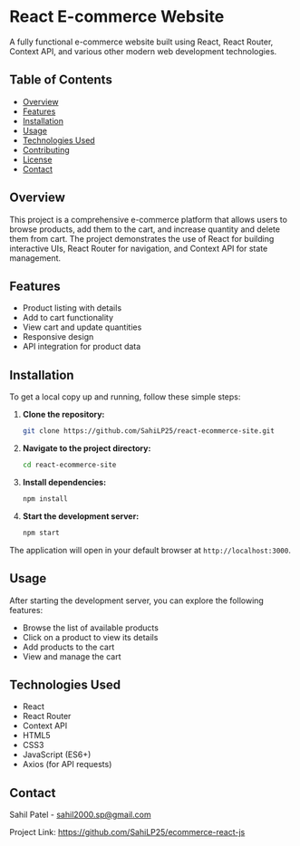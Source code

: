 # React E-commerce Website

A fully functional e-commerce website built using React, React Router, Context API, and various other modern web development technologies.

## Table of Contents

- [Overview](#overview)
- [Features](#features)
- [Installation](#installation)
- [Usage](#usage)
- [Technologies Used](#technologies-used)
- [Contributing](#contributing)
- [License](#license)
- [Contact](#contact)

## Overview

This project is a comprehensive e-commerce platform that allows users to browse products, add them to the cart, and increase quantity and delete them from cart. The project demonstrates the use of React for building interactive UIs, React Router for navigation, and Context API for state management.

## Features

- Product listing with details
- Add to cart functionality
- View cart and update quantities
- Responsive design
- API integration for product data

## Installation

To get a local copy up and running, follow these simple steps:

1. **Clone the repository:**
    ```bash
    git clone https://github.com/SahiLP25/react-ecommerce-site.git
    ```
2. **Navigate to the project directory:**
    ```bash
    cd react-ecommerce-site
    ```
3. **Install dependencies:**
    ```bash
    npm install
    ```
4. **Start the development server:**
    ```bash
    npm start
    ```

The application will open in your default browser at `http://localhost:3000`.

## Usage

After starting the development server, you can explore the following features:

- Browse the list of available products
- Click on a product to view its details
- Add products to the cart
- View and manage the cart


## Technologies Used

- React
- React Router
- Context API
- HTML5
- CSS3
- JavaScript (ES6+)
- Axios (for API requests)





## Contact

Sahil Patel - sahil2000.sp@gmail.com

Project Link: https://github.com/SahiLP25/ecommerce-react-js
